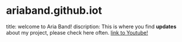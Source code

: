 # ariaband.github.iot
title: welcome to Aria Band!
discription: This is where you find **updates** about my project, please check here often.
[link to Youtube!](https://www.youtube.com/user/TheAriaband)
